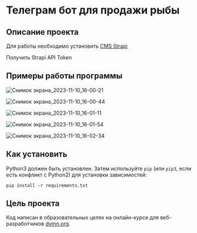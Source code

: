 # Телеграм бот для продажи рыбы
## Описание проекта
Для работы необходимо установить [CMS Strapi](https://strapi.io/)

Получить Strapi API Token


## Примеры работы программы

![Снимок экрана_2023-11-10_16-00-21](https://github.com/Amartyanov1974/fish_sale/assets/74543172/ef07bc09-deab-4ff1-9ac5-3bda81cde8f2)<br>

![Снимок экрана_2023-11-10_16-00-44](https://github.com/Amartyanov1974/fish_sale/assets/74543172/79927d1a-f562-464b-93f1-a8b50c2903d4)<br>

![Снимок экрана_2023-11-10_16-01-11](https://github.com/Amartyanov1974/fish_sale/assets/74543172/07e64091-ca5a-42db-99f8-bda149766d54)<br>

![Снимок экрана_2023-11-10_16-01-54](https://github.com/Amartyanov1974/fish_sale/assets/74543172/ac55797b-e5f4-4a13-9966-97861989dfc3)<br>

![Снимок экрана_2023-11-10_16-02-34](https://github.com/Amartyanov1974/fish_sale/assets/74543172/303db0fd-bd62-420c-8493-79e83316e1b3)<br>





## Как установить
Python3 должен быть установлен. Затем используйте `pip` (или `pip3`, если есть конфликт с Python2) для установки зависимостей:
```
pip install -r requirements.txt
```

## Цель проекта
Код написан в образовательных целях на онлайн-курсе для веб-разработчиков [dvmn.org](https://dvmn.org/).

